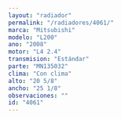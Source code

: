 ```yaml
---
layout: "radiador"
permalink: "/radiadores/4061/"
marca: "Mitsubishi"
modelo: "L200"
ano: "2008"
motor: "L4 2.4"
transmision: "Estándar"
parte: "MN135032"
clima: "Con clima"
alto: "20 5/8"
ancho: "25 1/8"
observaciones: ""
id: "4061"
---
```


